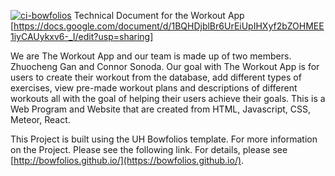 [![ci-bowfolios](https://github.com/bowfolios/bowfolios/actions/workflows/ci.yml/badge.svg)](https://github.com/bowfolios/bowfolios/actions/workflows/ci.yml)
Technical Document for the Workout App [https://docs.google.com/document/d/1BQHDjblBr6UrEiUpIHXyf2bZOHMEE1iyCAUykxv6-_I/edit?usp=sharing]

We are The Workout App and our team is made up of two members. Zhuocheng Gan and Connor Sonoda. Our goal with The Workout App is for users to create their workout from the database, add different types of exercises, view pre-made workout plans and descriptions of different workouts all with the goal of helping their users achieve their goals. This is a Web Program and Website that are created from HTML, Javascript, CSS, Meteor, React.

This Project is built using the UH Bowfolios template. For more information on the Project. Please see the following link.
For details, please see [http://bowfolios.github.io/](https://bowfolios.github.io/).
